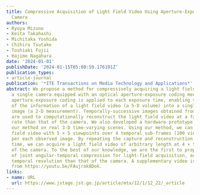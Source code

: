 ```yaml
---
title: Compressive Acquisition of Light Field Video Using Aperture-Exposure-Coded
  Camera
authors:
- Ryoya Mizuno
- Keita Takahashi
- Michitaka Yoshida
- Chihiro Tsutake
- Toshiaki Fujii
- Hajime Nagahara
date: '2024-01-01'
publishDate: '2024-01-15T05:00:59.176191Z'
publication_types:
- article-journal
publication: '*ITE Transactions on Media Technology and Applications*'
abstract: We propose a method for compressively acquiring a light field video using
  a single camera equipped with an optical aperture-exposure coding mechanism. The
  aperture-exposure coding is applied to each exposure time, enabling the embedding
  of the information of a light field video (a 5-D volume) into a single observed
  image (a 2-D measurement). Temporally-successive images obtained from the camera
  are used to computationally reconstruct the light field video at a faster frame
  rate than that of the camera. We also developed a hardware prototype to validate
  our method on real 3-D time-varying scenes. Using our method, we can obtain a light
  field video with 5 × 5 viewpoints over 4 temporal sub-frames (100 views in total)
  per each observed image. By repeating the capture and reconstruction processes over
  time, we can acquire a light field video of arbitrary length at 4 × the frame rate
  of the camera. To the best of our knowledge, we are the first to propose a method
  of joint angular-temporal compression for light-field acquisition, achieving a finer
  temporal resolution than that of the camera. A supplementary video is available
  from https://youtu.be/FAujrak8Dok.
links:
- name: URL
  url: https://www.jstage.jst.go.jp/article/mta/12/1/12_22/_article
---
```

